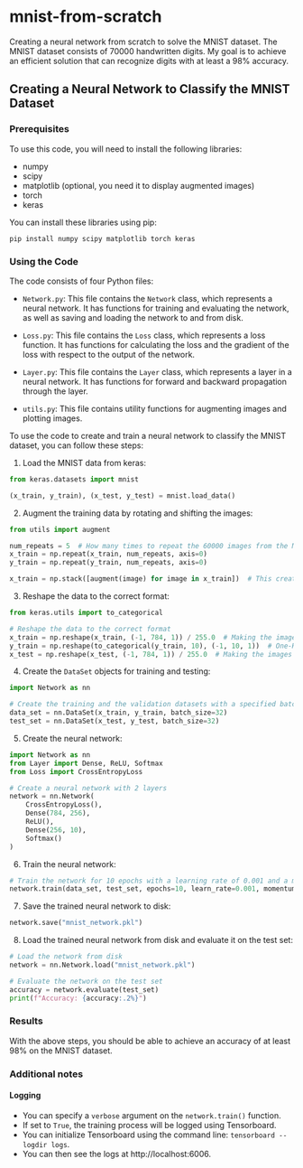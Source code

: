 # mnist-from-scratch
Creating a neural network from scratch to solve the MNIST dataset. The MNIST dataset consists of 70000 handwritten digits. My goal is to achieve an efficient solution that can recognize digits with at least a 98% accuracy.

## Creating a Neural Network to Classify the MNIST Dataset

### Prerequisites

To use this code, you will need to install the following libraries:

- numpy
- scipy
- matplotlib (optional, you need it to display augmented images)
- torch
- keras

You can install these libraries using pip:

`pip install numpy scipy matplotlib torch keras`

### Using the Code

The code consists of four Python files:

- `Network.py`: This file contains the `Network` class, which represents a neural network. It has functions for training and evaluating the network, as well as saving and loading the network to and from disk.

- `Loss.py`: This file contains the `Loss` class, which represents a loss function. It has functions for calculating the loss and the gradient of the loss with respect to the output of the network.

- `Layer.py`: This file contains the `Layer` class, which represents a layer in a neural network. It has functions for forward and backward propagation through the layer.

- `utils.py`: This file contains utility functions for augmenting images and plotting images.

To use the code to create and train a neural network to classify the MNIST dataset, you can follow these steps:

1. Load the MNIST data from keras:

```python
from keras.datasets import mnist

(x_train, y_train), (x_test, y_test) = mnist.load_data()
```

2. Augment the training data by rotating and shifting the images:

```python
from utils import augment

num_repeats = 5  # How many times to repeat the 60000 images from the MNIST dataset?
x_train = np.repeat(x_train, num_repeats, axis=0)
y_train = np.repeat(y_train, num_repeats, axis=0)

x_train = np.stack([augment(image) for image in x_train])  # This creates a single array of uniquely augmented images
```

3. Reshape the data to the correct format:

```python
from keras.utils import to_categorical

# Reshape the data to the correct format
x_train = np.reshape(x_train, (-1, 784, 1)) / 255.0  # Making the images a flattened 1D array and normalizing the rgb values to range [0, 1]
y_train = np.reshape(to_categorical(y_train, 10), (-1, 10, 1))  # One-Hot encoding the labels for the images
x_test = np.reshape(x_test, (-1, 784, 1)) / 255.0  # Making the images a flattened 1D array and normalizing the rgb values
```

4. Create the `DataSet` objects for training and testing:

```python
import Network as nn

# Create the training and the validation datasets with a specified batch size
data_set = nn.DataSet(x_train, y_train, batch_size=32)
test_set = nn.DataSet(x_test, y_test, batch_size=32)
```

5. Create the neural network:

```python
import Network as nn
from Layer import Dense, ReLU, Softmax
from Loss import CrossEntropyLoss

# Create a neural network with 2 layers
network = nn.Network(
    CrossEntropyLoss(),
    Dense(784, 256),
    ReLU(),
    Dense(256, 10),
    Softmax()
)
```

6. Train the neural network:

```python
# Train the network for 10 epochs with a learning rate of 0.001 and a momentum of 0.9
network.train(data_set, test_set, epochs=10, learn_rate=0.001, momentum=0.9)
```

7. Save the trained neural network to disk:

```python
network.save("mnist_network.pkl")
```

8. Load the trained neural network from disk and evaluate it on the test set:

```python
# Load the network from disk
network = nn.Network.load("mnist_network.pkl")

# Evaluate the network on the test set
accuracy = network.evaluate(test_set)
print(f"Accuracy: {accuracy:.2%}")
```

### Results

With the above steps, you should be able to achieve an accuracy of at least 98% on the MNIST dataset.

### Additional notes

#### Logging
- You can specify a `verbose` argument on the `network.train()` function.
- If set to `True`, the training process will be logged using Tensorboard.
- You can initialize Tensorboard using the command line: `tensorboard --logdir logs`.
- You can then see the logs at http://localhost:6006.
